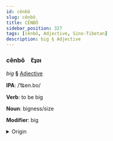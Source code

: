 ```yaml
---
id: cênbô
slug: cênbô
title: CÊNBÔ
sidebar_position: 327
tags: [cênbô, Adjective, Sino-Tibetan]
description: big § Adjective
---
```


### cênbô&emsp;<span kind="abugida">ꞇ̃ʇʋı</span>

*big* **§** [Adjective](../../tags/Adjective)

**IPA**: /ˈt͡ɕen.bo/

**Verb**: to be big

**Noun**: bigness/size

**Modifier**: big

<details>
    <summary>Origin</summary>
    Tibetan ཆེན་པོ chen po /t͡ɕʰem˥˥.po˥˥/<br/>
    <em>Sino-Tibetan Language Family</em>
</details>